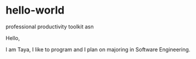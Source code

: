 # hello-world
professional productivity toolkit asn

Hello, 

I am Taya, I like to program and I plan on majoring in Software Engineering.
